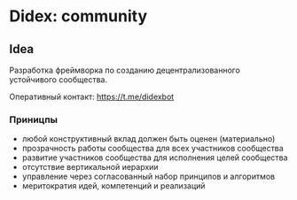 # Didex: community

## Idea

Разработка фреймворка по созданию децентрализованного устойчивого сообщества.

Оперативный контакт: https://t.me/didexbot

### Приницпы

- любой конструктивный вклад должен быть оценен (материально)
- прозрачность работы сообщества для всех участников сообщества
- развитие участников сообщества для исполнения целей сообщества
- отсутствие вертикальной иерархии
- управление через согласованный набор принципов и алгоритмов
- меритократия идей, компетенций и реализаций
